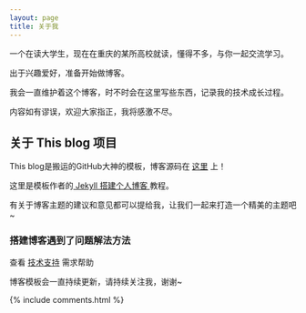 ```yaml
---
layout: page
title: 关于我 
---
```


一个在读大学生，现在在重庆的某所高校就读，懂得不多，与你一起交流学习。

出于兴趣爱好，准备开始做博客。

我会一直维护着这个博客，时不时会在这里写些东西，记录我的技术成长过程。

内容如有谬误，欢迎大家指正，我将感激不尽。


<h2> 关于 This blog 项目 </h2>  

This blog是搬运的GitHub大神的模板，博客源码在 <a target="_blank" href='https://github.com/leopardpan/leopardpan.github.io/'>这里</a> 上！

这里是模板作者的<a href="/2016/10/jekyll_tutorials1/"> Jekyll 搭建个人博客 </a>
教程。


有关于博客主题的建议和意见都可以提给我，让我们一起来打造一个精美的主题吧~ 




<h3> 搭建博客遇到了问题解法方法 </h3>  

查看 [技术支持](http://leopardpan.cn/support/) 需求帮助

博客模板会一直持续更新，请持续关注我，谢谢~

{% include comments.html %}

